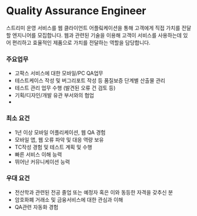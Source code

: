 # Quality Assurance Engineer 
스트리미 운영 서비스를 웹 클라이언트 어플맄케이션을 통해 고객에게 직접 가치를 전달할 엔지니어를 모집합니다. 
웹과 관련된 기술을 이용해 고객이 서비스를 사용하는데 있어 편리하고 효율적인 제품으로 가치를 전달하는 역할을 담당합니다. 

### 주요업무
- 고팍스 서비스에 대한 모바일/PC QA업무
- 테스트케이스 작성 및 버그리포트 작성 등 품질보증 단계별 산출물 관리
- 테스트 관리 업무 수행 (발견된 오류 건 검토 등)
- 기획/디자인/개발 유관 부서와의 협업
- 
### 최소 요건
- 1년 이상 모바일 어플리케이션, 웹 QA 경험
- 모바일 앱, 웹 오류 파악 및 대응 역량 보유
- TC작성 경험 및 테스트 계획 및 수행
- 빠른 서비스 이해 능력
- 뛰어난 커뮤니케이션 능력
  
### 우대 요건
- 전산학과 관련된 전공 졸업 또는 예정자 혹은 이와 동등한 자격을 갖추신 분
- 암호화폐 거래소 및 금융서비스에 대한 관심과 이해
- QA관련 자동화 경험
